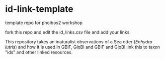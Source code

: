 # id-link-template
template repo for phoibos2 workshop

fork this repo and edit the id_links.csv file and add your links.

This repository takes an inaturalist observations of a Sea otter (_Enhydra lutris_) and how it is used in GBIF, GloBI and GBIF and GloBI link this to taxon "ids" and other linked resources.

